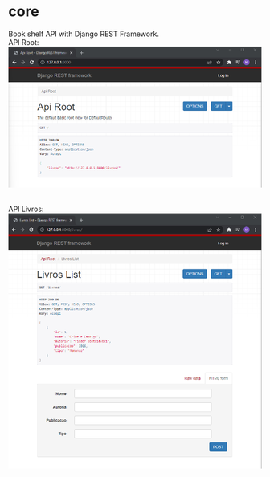 # core

Book shelf API with Django REST Framework.
<br>
API Root:
<br>
<img src=https://github.com/maiconwa/core/blob/main/core/images/Root.png>
<p>
</p>
<br>
API Livros:
<br>
<img src=https://github.com/maiconwa/core/blob/main/core/images/Livros.png>
<br>

